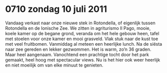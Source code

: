 # 0710 zondag 10 juli 2011
Vandaag verkast naar onze nieuwe stek in Rotondella, of eigenlijk tussen Rotondella en de Ionische Zee. We zitten in agriturismo Il Pago, mooie, koele kamer op de begane grond, veranda om het hele gebouw heen, tafel met stoelen voor onze kamer en mooi grasveld. Vlak stuk naar de kust toe met veel fruitbomen. Vanmiddag al meteen een heerlijke lunch. Na de siësta naar zee gereden en lekker gezwommen. Het is warm, zo’n 36 graden. Maar heel aangenaam. Vanochtend een prachtige tocht door het park gemaakt, heel hoog met spectacular views. Nu is het hier ook weer heerlijk en niet moeilijk om van elke minuut te genieten.
